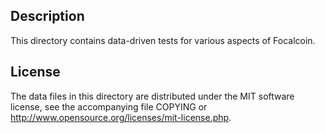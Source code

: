 Description
------------

This directory contains data-driven tests for various aspects of Focalcoin.

License
--------

The data files in this directory are distributed under the MIT software
license, see the accompanying file COPYING or
http://www.opensource.org/licenses/mit-license.php.

